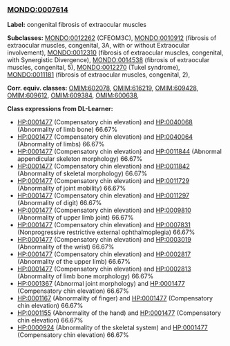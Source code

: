 
### [MONDO:0007614](http://purl.obolibrary.org/obo/MONDO_0007614)
**Label:** congenital fibrosis of extraocular muscles

**Subclasses:** [MONDO:0012262](http://purl.obolibrary.org/obo/MONDO_0012262) (CFEOM3C), [MONDO:0010912](http://purl.obolibrary.org/obo/MONDO_0010912) (fibrosis of extraocular muscles, congenital, 3A, with or without Extraocular involvement), [MONDO:0012310](http://purl.obolibrary.org/obo/MONDO_0012310) (fibrosis of extraocular muscles, congenital, with Synergistic Divergence), [MONDO:0014538](http://purl.obolibrary.org/obo/MONDO_0014538) (fibrosis of extraocular muscles, congenital, 5), [MONDO:0012270](http://purl.obolibrary.org/obo/MONDO_0012270) (Tukel syndrome), [MONDO:0011181](http://purl.obolibrary.org/obo/MONDO_0011181) (fibrosis of extraocular muscles, congenital, 2), 

**Corr. equiv. classes:** [OMIM:602078](http://purl.obolibrary.org/obo/OMIM_602078), [OMIM:616219](http://purl.obolibrary.org/obo/OMIM_616219), [OMIM:609428](http://purl.obolibrary.org/obo/OMIM_609428), [OMIM:609612](http://purl.obolibrary.org/obo/OMIM_609612), [OMIM:609384](http://purl.obolibrary.org/obo/OMIM_609384), [OMIM:600638](http://purl.obolibrary.org/obo/OMIM_600638), 

**Class expressions from DL-Learner:**

- [HP:0001477](http://purl.obolibrary.org/obo/HP_0001477) (Compensatory chin elevation) and [HP:0040068](http://purl.obolibrary.org/obo/HP_0040068) (Abnormality of limb bone) 66.67%
- [HP:0001477](http://purl.obolibrary.org/obo/HP_0001477) (Compensatory chin elevation) and [HP:0040064](http://purl.obolibrary.org/obo/HP_0040064) (Abnormality of limbs) 66.67%
- [HP:0001477](http://purl.obolibrary.org/obo/HP_0001477) (Compensatory chin elevation) and [HP:0011844](http://purl.obolibrary.org/obo/HP_0011844) (Abnormal appendicular skeleton morphology) 66.67%
- [HP:0001477](http://purl.obolibrary.org/obo/HP_0001477) (Compensatory chin elevation) and [HP:0011842](http://purl.obolibrary.org/obo/HP_0011842) (Abnormality of skeletal morphology) 66.67%
- [HP:0001477](http://purl.obolibrary.org/obo/HP_0001477) (Compensatory chin elevation) and [HP:0011729](http://purl.obolibrary.org/obo/HP_0011729) (Abnormality of joint mobility) 66.67%
- [HP:0001477](http://purl.obolibrary.org/obo/HP_0001477) (Compensatory chin elevation) and [HP:0011297](http://purl.obolibrary.org/obo/HP_0011297) (Abnormality of digit) 66.67%
- [HP:0001477](http://purl.obolibrary.org/obo/HP_0001477) (Compensatory chin elevation) and [HP:0009810](http://purl.obolibrary.org/obo/HP_0009810) (Abnormality of upper limb joint) 66.67%
- [HP:0001477](http://purl.obolibrary.org/obo/HP_0001477) (Compensatory chin elevation) and [HP:0007831](http://purl.obolibrary.org/obo/HP_0007831) (Nonprogressive restrictive external ophthalmoplegia) 66.67%
- [HP:0001477](http://purl.obolibrary.org/obo/HP_0001477) (Compensatory chin elevation) and [HP:0003019](http://purl.obolibrary.org/obo/HP_0003019) (Abnormality of the wrist) 66.67%
- [HP:0001477](http://purl.obolibrary.org/obo/HP_0001477) (Compensatory chin elevation) and [HP:0002817](http://purl.obolibrary.org/obo/HP_0002817) (Abnormality of the upper limb) 66.67%
- [HP:0001477](http://purl.obolibrary.org/obo/HP_0001477) (Compensatory chin elevation) and [HP:0002813](http://purl.obolibrary.org/obo/HP_0002813) (Abnormality of limb bone morphology) 66.67%
- [HP:0001367](http://purl.obolibrary.org/obo/HP_0001367) (Abnormal joint morphology) and [HP:0001477](http://purl.obolibrary.org/obo/HP_0001477) (Compensatory chin elevation) 66.67%
- [HP:0001167](http://purl.obolibrary.org/obo/HP_0001167) (Abnormality of finger) and [HP:0001477](http://purl.obolibrary.org/obo/HP_0001477) (Compensatory chin elevation) 66.67%
- [HP:0001155](http://purl.obolibrary.org/obo/HP_0001155) (Abnormality of the hand) and [HP:0001477](http://purl.obolibrary.org/obo/HP_0001477) (Compensatory chin elevation) 66.67%
- [HP:0000924](http://purl.obolibrary.org/obo/HP_0000924) (Abnormality of the skeletal system) and [HP:0001477](http://purl.obolibrary.org/obo/HP_0001477) (Compensatory chin elevation) 66.67%


